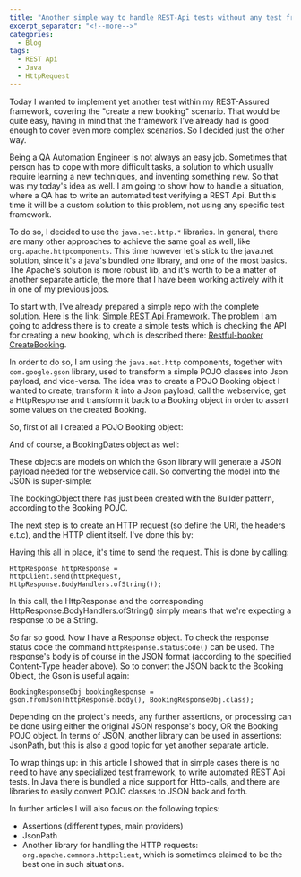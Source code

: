 ```yaml
---
title: "Another simple way to handle REST-Api tests without any test framework"
excerpt_separator: "<!--more-->"
categories:
  - Blog
tags:
  - REST Api
  - Java
  - HttpRequest
---
```


Today I wanted to implement yet another test within my REST-Assured framework, covering the "create a new booking" scenario.
That would be quite easy, having in mind that the framework I've already had is good enough to cover even more complex scenarios.
So I decided just the other way.
<!--more-->
Being a QA Automation Engineer is not always an easy job. Sometimes that person has to cope with more difficult tasks, 
a solution to which usually require learning a new techniques, and inventing something new. So that was my today's idea as well.
I am going to show how to handle a situation, where a QA has to write an automated test verifying a REST Api. But this time 
it will be a custom solution to this problem, not using any specific test framework.
<!--more-->
To do so, I decided to use the <code>java.net.http.*</code> libraries. 
In general, there are many other approaches to achieve the same goal as well, like <code>org.apache.httpcomponents</code>. 
This time however let's stick to the java.net solution, since it's a java's bundled one library, and one of the most basics.
The Apache's solution is more robust lib, and it's worth to be a matter of another separate article, the more that I have been working 
actively with it in one of my previous jobs.
<!--more-->
To start with, I've already prepared a simple repo with the complete solution. Here is the link:
[Simple REST Api Framework](https://github.com/AdamSajewicz/SimpleRestApiTestFramework). The problem I am going to address 
there is to create a simple tests which is checking the API for creating a new booking, 
which is described there: [Restful-booker CreateBooking](https://restful-booker.herokuapp.com/apidoc/index.html#api-Booking-CreateBooking).
<!--more-->
In order to do so, I am using the <code>java.net.http</code> components, together with <code>com.google.gson</code> library, 
used to transform a simple POJO classes into Json payload, and vice-versa. The idea was to create a POJO Booking object I wanted to create,
transform it into a Json payload, call the webservice, get a HttpResponse and transform it back to a Booking object in order to
assert some values on the created Booking.
<!--more-->
So, first of all I created a POJO Booking object:

<script src="https://gist.github.com/AdamSajewicz/4e89163fd4e5f701b4f6efda153a36c7.js"></script>

And of course, a BookingDates object as well:

<script src="https://gist.github.com/AdamSajewicz/ed4c992f66e18eb55fdd927f136c3f39.js"></script>

These objects are models on which the Gson library will generate a JSON payload needed for the webservice call.
So converting the model into the JSON is super-simple:

<script src="https://gist.github.com/AdamSajewicz/e2b9670c3b2436d6303b8a1106bbe7cb.js"></script>

The bookingObject there has just been created with the Builder pattern, according to the Booking POJO.
<!--more-->
The next step is to create an HTTP request (so define the URI, the headers e.t.c), and the HTTP client itself. I've done this by:

<script src="https://gist.github.com/AdamSajewicz/8bb47a36dd309cae673975d707cb12bd.js"></script>

Having this all in place, it's time to send the request. This is done by calling:

<code>HttpResponse<String> httpResponse = httpClient.send(httpRequest, HttpResponse.BodyHandlers.ofString());</code>

In this call, the HttpResponse<String> and the corresponding HttpResponse.BodyHandlers.ofString() simply means 
that we're expecting a response to be a String.

So far so good. Now I have a Response object. To check the response status code the command <code>httpResponse.statusCode()</code>
can be used. The response's body is of course in the JSON format (according to the specified Content-Type header above). 
So to convert the JSON back to the Booking Object, the Gson is useful again:

<code>BookingResponseObj bookingResponse = gson.fromJson(httpResponse.body(), BookingResponseObj.class);</code>
<!--more-->
Depending on the project's needs, any further assertions, or processing can be done using either the original JSON response's body,
OR the Booking POJO object. In terms of JSON, another library can be used in assertions: JsonPath, but this is also a good topic for 
yet another separate article.

<!--more-->
To wrap things up: in this article I showed that in simple cases there is no need to have any specialized test framework,
to write automated REST Api tests. In Java there is bundled a nice support for Http-calls, and there are libraries to easily
convert POJO classes to JSON back and forth. 

In further articles I will also focus on the following topics:

- Assertions (different types, main providers)
- JsonPath
- Another library for handling the HTTP requests: <code>org.apache.commons.httpclient</code>, which is sometimes claimed to be the best one in such situations.
